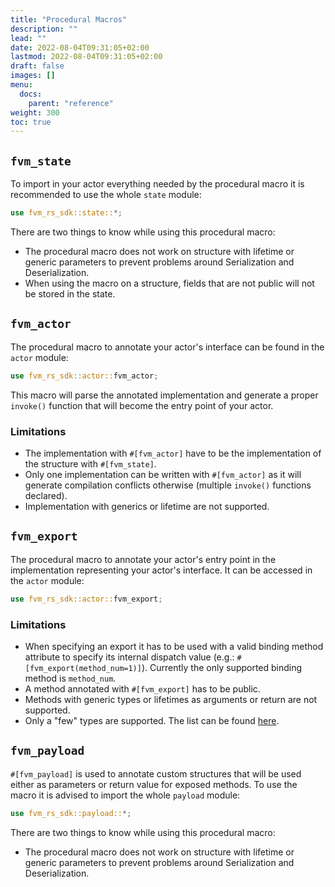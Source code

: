 ```yaml
---
title: "Procedural Macros"
description: ""
lead: ""
date: 2022-08-04T09:31:05+02:00
lastmod: 2022-08-04T09:31:05+02:00
draft: false
images: []
menu:
  docs:
    parent: "reference"
weight: 300
toc: true
---
```


## `fvm_state`

To import in your actor everything needed by the procedural macro it is recommended to use the whole `state` module:

```rust
use fvm_rs_sdk::state::*;
```

There are two things to know while using this procedural macro:

- The procedural macro does not work on structure with lifetime or generic parameters to prevent problems around Serialization
  and Deserialization.
- When using the macro on a structure, fields that are not public will not be stored in the state.

## `fvm_actor`

The procedural macro to annotate your actor's interface can be found in the `actor` module:

```rust
use fvm_rs_sdk::actor::fvm_actor;
```

This macro will parse the annotated implementation and generate a proper `invoke()` function that will become the
entry point of your actor.

### Limitations

- The implementation with `#[fvm_actor]` have to be the implementation of the structure with `#[fvm_state]`.
- Only one implementation can be written with `#[fvm_actor]` as it will generate compilation conflicts otherwise (multiple
  `invoke()` functions declared).
- Implementation with generics or lifetime are not supported.

## `fvm_export`

The procedural macro to annotate your actor's entry point in the implementation representing your actor's interface. It
can be accessed in the `actor` module:

```rust
use fvm_rs_sdk::actor::fvm_export;
```

### Limitations

- When specifying an export it has to be used with a valid binding method attribute to specify its internal dispatch value (e.g.: `#[fvm_export(method_num=1)]`).
Currently the only supported binding method is `method_num`.
- A method annotated with `#[fvm_export]` has to be public.
- Methods with generic types or lifetimes as arguments or return are not supported.
- Only a "few" types are supported. The list can be found [here](https://github.com/polyphene/fvm-rs-sdk-private/blob/feature/invoke-glue-code/macro-support/src/export/convert.rs#L158-L285).

## `fvm_payload`

`#[fvm_payload]` is used to annotate custom structures that will be used either as parameters or return
value for exposed methods. To use the macro it is advised to import the whole `payload` module:

```rust
use fvm_rs_sdk::payload::*;
```

There are two things to know while using this procedural macro:

- The procedural macro does not work on structure with lifetime or generic parameters to prevent problems around Serialization
  and Deserialization.
